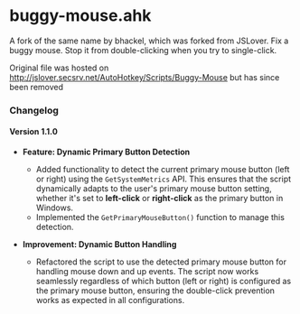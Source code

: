 # buggy-mouse.ahk
A fork of the same name by bhackel, which was forked from JSLover. Fix a buggy mouse. Stop it from double-clicking when you try to single-click.

Original file was hosted on http://jslover.secsrv.net/AutoHotkey/Scripts/Buggy-Mouse but has since been removed

### Changelog

#### Version 1.1.0

- **Feature: Dynamic Primary Button Detection**
  - Added functionality to detect the current primary mouse button (left or right) using the `GetSystemMetrics` API. This ensures that the script dynamically adapts to the user's primary mouse button setting, whether it's set to **left-click** or **right-click** as the primary button in Windows.
  - Implemented the `GetPrimaryMouseButton()` function to manage this detection.

- **Improvement: Dynamic Button Handling**
  - Refactored the script to use the detected primary mouse button for handling mouse down and up events. The script now works seamlessly regardless of which button (left or right) is configured as the primary mouse button, ensuring the double-click prevention works as expected in all configurations.
